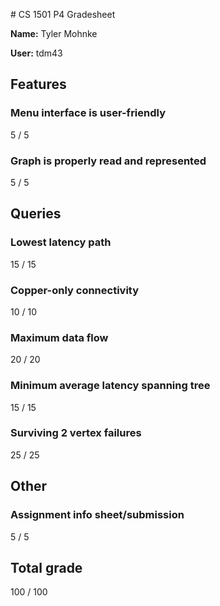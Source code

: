 ﻿﻿# CS 1501 P4 Gradesheet__Name:__ Tyler Mohnke__User:__ tdm43## Features### Menu interface is user-friendly5 / 5### Graph is properly read and represented5 / 5## Queries### Lowest latency path15 / 15### Copper-only connectivity10 / 10### Maximum data flow20 / 20### Minimum average latency spanning tree15 / 15### Surviving 2 vertex failures25 / 25## Other### Assignment info sheet/submission5 / 5## Total grade100 / 100